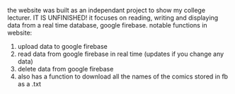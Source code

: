 the website was built as an independant project to show my college lecturer. IT IS UNFINISHED!
it focuses on reading, writing and displaying data from a real time database, google firebase.
notable functions in website:
1) upload data to google firebase
2) read data from google firebase in real time (updates if you change any data)
3) delete data from google firebase
4) also has a function to download all the names of the comics stored in fb as a .txt
